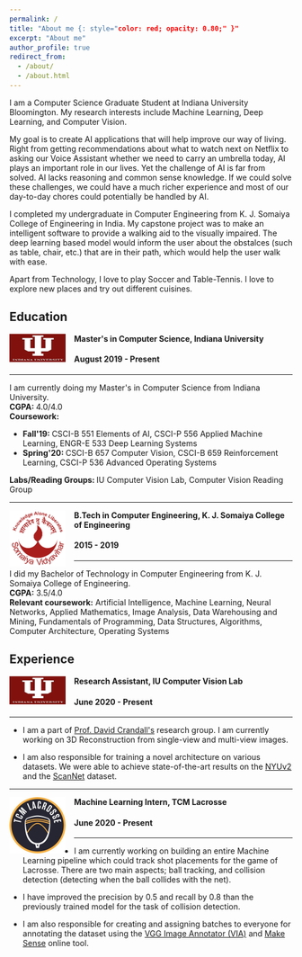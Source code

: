 ```yaml
---
permalink: /
title: "About me {: style="color: red; opacity: 0.80;" }"
excerpt: "About me"
author_profile: true
redirect_from: 
  - /about/
  - /about.html
---
```

I am a Computer Science Graduate Student at Indiana University Bloomington. My research interests include Machine Learning, Deep Learning, and Computer Vision.

My goal is to create AI applications that will help improve our way of living. Right from getting recommendations about what to watch next on Netflix to asking our Voice Assistant whether we need to carry an umbrella today, AI plays an important role in our lives. Yet the challenge of AI is far from solved. AI lacks reasoning and common sense knowledge. If we could solve these challenges, we could have a much richer experience and most of our day-to-day chores could potentially be handled by AI.

I completed my undergraduate in Computer Engineering from K. J. Somaiya College of Engineering in India. My capstone project was to make an intelligent software to provide a walking aid to the visually impaired. The deep learning based model would inform the user about the obstalces (such as table, chair, etc.) that are in their path, which would help the user walk with ease.

Apart from Technology, I love to play Soccer and Table-Tennis. I love to explore new places and try out different cuisines. 


Education
-----
<img align="left" height="50" width="100" src="../images/logos/IU.png" style="padding-right:15px">

**Master's in Computer Science, Indiana University**
#### August 2019 - Present
-----
I am currently doing my Master's in Computer Science from Indiana University. <br>
<strong>CGPA: </strong> 4.0/4.0 <br>
<strong>Coursework:</strong>
* <strong>Fall'19: </strong>CSCI-B 551 Elements of AI, CSCI-P 556 Applied Machine Learning, ENGR-E 533 Deep Learning Systems <br>
* <strong>Spring'20: </strong>CSCI-B 657 Computer Vision, CSCI-B 659 Reinforcement Learning, CSCI-P 536 Advanced Operating Systems

<strong>Labs/Reading Groups: </strong>IU Computer Vision Lab, Computer Vision Reading Group

-----
<img align="left" height="100" width="100" src="../images/logos/somaiya.png" style="padding-right:15px">

**B.Tech in Computer Engineering, K. J. Somaiya College of Engineering**
#### 2015 - 2019 
-----
I did my Bachelor of Technology in Computer Engineering from K. J. Somaiya College of Engineering. 
<br>
<strong>CGPA:</strong> 3.5/4.0 <br> 
<strong>Relevant coursework:</strong> Artificial Intelligence, Machine Learning, Neural Networks, Applied Mathematics, Image Analysis, Data Warehousing and Mining, Fundamentals of Programming, Data Structures, Algorithms, Computer Architecture, Operating Systems <br>


Experience
-----
<img align="left" height="50" width="100" src="../images/logos/IU.png" style="padding-right:15px">

**Research Assistant, IU Computer Vision Lab**
#### June 2020 - Present
-----
* I am a part of [Prof. David Crandall's](https://homes.luddy.indiana.edu/djcran/) research group. I am currently working on 3D Reconstruction from single-view and multi-view images.

* I am also responsible for training a novel architecture on various datasets. We were able to achieve state-of-the-art results on the [NYUv2](https://cs.nyu.edu/~silberman/datasets/nyu_depth_v2.html) and the [ScanNet](http://www.scan-net.org/) dataset.

-----
<img align="left" height="100" width="100" src="../images/logos/tcm_lacrosse.png" style="padding-right:15px">

**Machine Learning Intern, TCM Lacrosse**
#### June 2020 - Present
-----
* I am currently working on building an entire Machine Learning pipeline which could track shot placements for the game of Lacrosse. There are two main aspects; ball tracking, and collision detection (detecting when the ball collides with the net).

* I have improved the precision by 0.5 and recall by 0.8 than the previously trained model for the task of collision detection.

* I am also responsible for creating and assigning batches to everyone for annotating the dataset using the [VGG Image Annotator (VIA)](http://www.robots.ox.ac.uk/~vgg/software/via/) and [Make Sense](https://www.makesense.ai/) online tool. 

